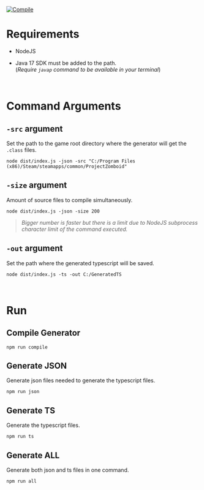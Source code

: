 [![Compile](https://github.com/Konijima/pz-java-analyser/actions/workflows/Compile.yml/badge.svg)](https://github.com/Konijima/pz-java-analyser/actions/workflows/Compile.yml)

# Requirements

- NodeJS

- Java 17 SDK must be added to the path.  
(*Require `javap` command to be available in your terminal*)

<br>

# Command Arguments

## `-src` argument
Set the path to the game root directory where the generator will get the `.class` files.
```
node dist/index.js -json -src "C:/Program Files (x86)/Steam/steamapps/common/ProjectZomboid"
```

## `-size` argument
Amount of source files to compile simultaneously.
```
node dist/index.js -json -size 200
```
> *Bigger number is faster but there is a limit due to NodeJS subprocess character limit of the command executed.*

## `-out` argument
Set the path where the generated typescript will be saved.
```
node dist/index.js -ts -out C:/GeneratedTS
```

<br>

# Run

## Compile Generator
```
npm run compile
```

## Generate JSON
Generate json files needed to generate the typescript files.
```
npm run json
```

## Generate TS
Generate the typescript files.
```
npm run ts
```

## Generate ALL
Generate both json and ts files in one command.
```
npm run all
```

<br>
